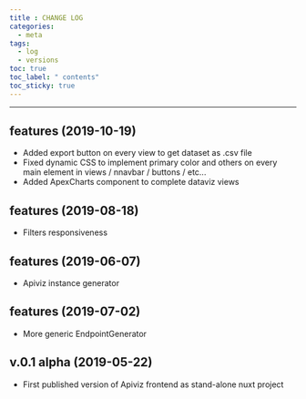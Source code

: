 ```yaml
---
title : CHANGE LOG
categories:
  - meta
tags:
  - log
  - versions
toc: true
toc_label: " contents"
toc_sticky: true
---
```


-----



## features (2019-10-19)

- Added export button on every view to get dataset as .csv file
- Fixed dynamic CSS to implement primary color and others on every main element in views / nnavbar / buttons / etc...
- Added ApexCharts component to complete dataviz views

## features (2019-08-18)

- Filters responsiveness

## features (2019-06-07)

- Apiviz instance generator

## features (2019-07-02)

- More generic EndpointGenerator

## v.0.1 alpha (2019-05-22)

- First published version of Apiviz frontend as stand-alone nuxt project
